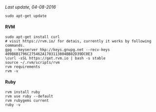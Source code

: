 *Last update, 04-08-2016*

```
sudo apt-get update
```

#### RVM

```
sudo apt-get install curl
# visit https://rvm.io/ for detais, currently it works by following commands.
gpg --keyserver hkp://keys.gnupg.net --recv-keys 409B6B1796C275462A1703113804BB82D39DC0E3
\curl -sSL https://get.rvm.io | bash -s stable
source ~/.rvm/scripts/rvm
rvm requirements
rvm -v
```

#### Ruby

```
rvm install ruby
rvm use ruby --default
rvm rubygems current
ruby -v
```